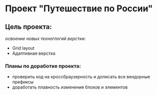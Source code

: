 # Проект "Путешествие по России"

## Цель проекта:
 *освоение новых техноглогий верстки*:
* Grid layout
* Адаптивная верстка

### Планы по доработке проекта:
* проверить код на кроссбраузерность и дописать все вендорные префиксы
* доработать плавность изменения блоков и элементов